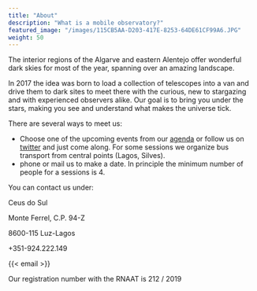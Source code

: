 ```yaml
---
title: "About"
description: "What is a mobile observatory?"
featured_image: "/images/115CB5AA-D203-417E-8253-64DE61CF99A6.JPG"
weight: 50
---
```


The interior regions of the Algarve and eastern Alentejo offer wonderful dark skies for most of the year, spanning over an amazing landscape. 

In 2017 the idea was born to load a collection of telescopes into a van and drive them to dark sites to meet there with the curious, new to stargazing and with experienced observers alike. 
Our goal is to bring you under the stars, making you see and understand what makes the universe tick.


There are several ways to meet us: 

* Choose one of the upcoming events from our [agenda](/agenda) or follow us on [twitter](https://twitter.com/ceusdosul) and just come along. For some sessions we organize bus transport from central points (Lagos, Silves). 
* phone or mail us to make a date. In principle the minimum number of people for a sessions is 4.

You can contact us under:

Ceus do Sul

Monte Ferrel, C.P. 94-Z

8600-115 Luz-Lagos

+351-924.222.149

{{< email >}}


Our registration number with the RNAAT is 212 / 2019
